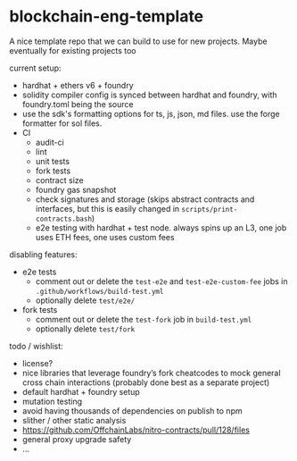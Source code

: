 # blockchain-eng-template

A nice template repo that we can build to use for new projects. Maybe eventually for existing projects too

current setup:
- hardhat + ethers v6 + foundry
- solidity compiler config is synced between hardhat and foundry, with foundry.toml being the source
- use the sdk's formatting options for ts, js, json, md files. use the forge formatter for sol files.
- CI
    - audit-ci
    - lint
    - unit tests
    - fork tests
    - contract size
    - foundry gas snapshot
    - check signatures and storage (skips abstract contracts and interfaces, but this is easily changed in `scripts/print-contracts.bash`)
    - e2e testing with hardhat + test node. always spins up an L3, one job uses ETH fees, one uses custom fees

disabling features:
- e2e tests
    - comment out or delete the `test-e2e` and `test-e2e-custom-fee` jobs in `.github/workflows/build-test.yml`
    - optionally delete `test/e2e/`
- fork tests
    - comment out or delete the `test-fork` job in `build-test.yml`
    - optionally delete `test/fork`

todo / wishlist:
- license?
- nice libraries that leverage foundry’s fork cheatcodes to mock general cross chain interactions (probably done best as a separate project)
- default hardhat + foundry setup
- mutation testing
- avoid having thousands of dependencies on publish to npm
- slither / other static analysis
- https://github.com/OffchainLabs/nitro-contracts/pull/128/files
- general proxy upgrade safety
- ...
